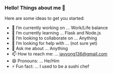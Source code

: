 ### Hello! Things about me 👋



Here are some ideas to get you started:

- 🔭 I’m currently working on ... Work/Life balance
- 🌱 I’m currently learning ... Flask and Node.js
- 👯 I’m looking to collaborate on ... Anything
- 🤔 I’m looking for help with ... (not sure yet)
- 💬 Ask me about ... Anything
- 📫 How to reach me: ... jayvong136@gmail.com
- 😄 Pronouns: ... He/Him
- ⚡ Fun fact: ... I used to be a sushi chef 

